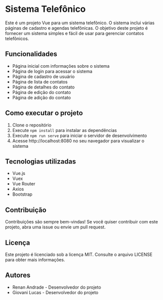 # Sistema Telefônico

Este é um projeto Vue para um sistema telefônico. O sistema inclui várias páginas de cadastro e agendas telefônicas. O objetivo deste projeto é fornecer um sistema simples e fácil de usar para gerenciar contatos telefônicos.

## Funcionalidades

- Página inicial com informações sobre o sistema
- Página de login para acessar o sistema
- Página de cadastro de usuário
- Página de lista de contatos
- Página de detalhes do contato
- Página de edição do contato
- Página de adição do contato

## Como executar o projeto

1. Clone o repositório
2. Execute `npm install` para instalar as dependências
3. Execute `npm run serve` para iniciar o servidor de desenvolvimento
4. Acesse http://localhost:8080 no seu navegador para visualizar o sistema

## Tecnologias utilizadas

- Vue.js
- Vuex
- Vue Router
- Axios
- Bootstrap

## Contribuição

Contribuições são sempre bem-vindas! Se você quiser contribuir com este projeto, abra uma issue ou envie um pull request.

## Licença

Este projeto é licenciado sob a licença MIT. Consulte o arquivo LICENSE para obter mais informações.

## Autores

- Renan Andrade - Desenvolvedor do projeto
- Giovani Lucas - Desenvolvedor do projeto
